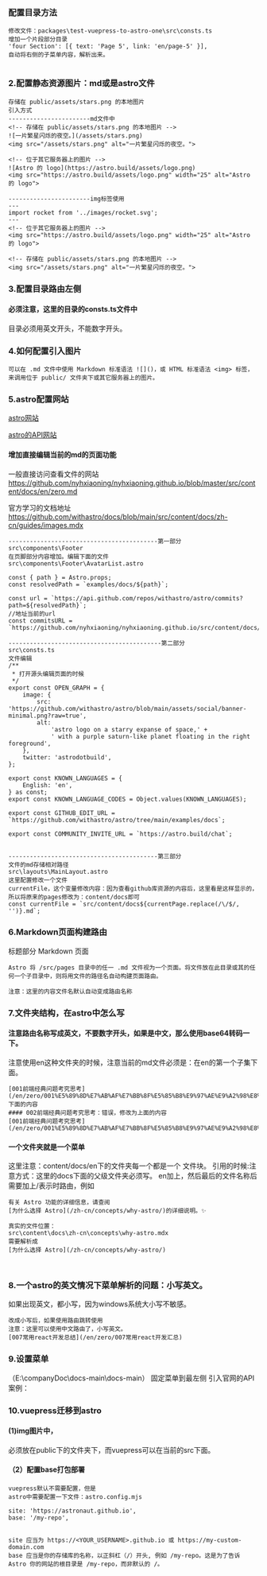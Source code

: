 ### 配置目录方法

```
修改文件：packages\test-vuepress-to-astro-one\src\consts.ts
增加一个片段部分目录
'four Section': [{ text: 'Page 5', link: 'en/page-5' }],
自动将右侧的子菜单内容，解析出来。


```

### 2.配置静态资源图片：md或是astro文件

```
存储在 public/assets/stars.png 的本地图片
引入方式
-----------------------md文件中
<!-- 存储在 public/assets/stars.png 的本地图片 -->
![一片繁星闪烁的夜空。](/assets/stars.png)
<img src="/assets/stars.png" alt="一片繁星闪烁的夜空。">

<!-- 位于其它服务器上的图片 -->
![Astro 的 logo](https://astro.build/assets/logo.png)
<img src="https://astro.build/assets/logo.png" width="25" alt="Astro 的 logo">

-----------------------img标签使用
---
import rocket from '../images/rocket.svg';
---
<!-- 位于其它服务器上的图片 -->
<img src="https://astro.build/assets/logo.png" width="25" alt="Astro 的 logo">

<!-- 存储在 public/assets/stars.png 的本地图片 -->
<img src="/assets/stars.png" alt="一片繁星闪烁的夜空。">
```


### 3.配置目录路由左侧
#### 必须注意，这里的目录的consts.ts文件中
目录必须用英文开头，不能数字开头。


### 4.如何配置引入图片
~~~
可以在 .md 文件中使用 Markdown 标准语法 ![]()，或 HTML 标准语法 <img> 标签，来调用位于 public/ 文件夹下或其它服务器上的图片。

~~~

### 5.astro配置网站
[astro网站](https://astro.build/)

[astro的API网站](https://docs.astro.build/zh-cn/guides/markdown-content/)
#### 增加直接编辑当前的md的页面功能
一般直接访问查看文件的网站
https://github.com/nyhxiaoning/nyhxiaoning.github.io/blob/master/src/content/docs/en/zero.md

官方学习的文档地址
https://github.com/withastro/docs/blob/main/src/content/docs/zh-cn/guides/images.mdx


~~~
------------------------------------------第一部分
src\components\Footer
在页脚部分内容增加。编辑下面的文件
src\components\Footer\AvatarList.astro

const { path } = Astro.props;
const resolvedPath = `examples/docs/${path}`;

const url = `https://api.github.com/repos/withastro/astro/commits?path=${resolvedPath}`;
//地址当前的url
const commitsURL = `https://github.com/nyhxiaoning/nyhxiaoning.github.io/src/content/docs/${resolvedPath}`;

-------------------------------------------第二部分
src\consts.ts
文件编辑
/**
 * 打开源头编辑页面的时候
 */
export const OPEN_GRAPH = {
	image: {
		src: 'https://github.com/withastro/astro/blob/main/assets/social/banner-minimal.png?raw=true',
		alt:
			'astro logo on a starry expanse of space,' +
			' with a purple saturn-like planet floating in the right foreground',
	},
	twitter: 'astrodotbuild',
};

export const KNOWN_LANGUAGES = {
	English: 'en',
} as const;
export const KNOWN_LANGUAGE_CODES = Object.values(KNOWN_LANGUAGES);

export const GITHUB_EDIT_URL = `https://github.com/withastro/astro/tree/main/examples/docs`;

export const COMMUNITY_INVITE_URL = `https://astro.build/chat`;


------------------------------------------第三部分
文件的md存储相对路径
src\layouts\MainLayout.astro
这里配置修改一个文件
currentFile，这个变量修改内容：因为查看github库资源的内容后，这里看是这样显示的，所以将原来的pages修改为：content/docs即可
const currentFile = `src/content/docs${currentPage.replace(/\/$/, '')}.md`;
~~~


### 6.Markdown页面构建路由
标题部分 Markdown 页面

~~~
Astro 将 /src/pages 目录中的任一 .md 文件视为一个页面。将文件放在此目录或其的任何一个子目录中，则将用文件的路径名自动构建页面路由。

注意：这里的内容文件名默认自动变成路由名称

~~~



### 7.文件夹结构，在astro中怎么写
#### 注意路由名称写成英文，不要数字开头，如果是中文，那么使用base64转码一下。
注意使用en这种文件夹的时候，注意当前的md文件必须是：在en的第一个子集下面。

~~~
[001前端经典问题考究思考](/en/zero/001%E5%89%8D%E7%AB%AF%E7%BB%8F%E5%85%B8%E9%97%AE%E9%A2%98%E8%80%83%E7%A9%B6%E6%80%9D%E8%80%83)
下面的内容
#### 002前端经典问题考究思考：错误，修改为上面的内容
[001前端经典问题考究思考](/en/zero/001%E5%89%8D%E7%AB%AF%E7%BB%8F%E5%85%B8%E9%97%AE%E9%A2%98%E8%80%83%E7%A9%B6%E6%80%9D%E8%80%83.md)
~~~
#### 一个文件夹就是一个菜单
这里注意：content/docs/en下的文件夹每一个都是一个
文件块。
引用的时候:注意方式：这里的docs下面的父级文件夹必须写。
en加上，然后最后的文件名称后需要加上/表示时路由，例如
~~~
有关 Astro 功能的详细信息，请查阅
[为什么选择 Astro](/zh-cn/concepts/why-astro/)的详细说明。✨

真实的文件位置：
src\content\docs\zh-cn\concepts\why-astro.mdx
需要解析成
[为什么选择 Astro](/zh-cn/concepts/why-astro/)



~~~


### 8.一个astro的英文情况下菜单解析的问题：小写英文。
如果出现英文，都小写，因为windows系统大小写不敏感。
~~~
改成小写后，如果使用路由跳转使用
注意：这里可以使用中文路由了，小写英文。
[007常用react开发总结](/en/zero/007常用react开发汇总)

~~~

### 9.设置菜单
（E:\companyDoc\docs-main\docs-main）
固定菜单到最左侧
引入官网的API案例：


### 10.vuepress迁移到astro
#### (1)img图片中，
必须放在public下的文件夹下，而vuepress可以在当前的src下面。

#### （2）配置base打包部署
~~~
vuepress默认不需要配置，但是
astro中需要配置一下文件：astro.config.mjs

site: 'https://astronaut.github.io',
base: '/my-repo',


site 应当为 https://<YOUR_USERNAME>.github.io 或 https://my-custom-domain.com
base 应当是你的存储库的名称，以正斜杠（/）开头, 例如 /my-repo。这是为了告诉 Astro 你的网站的根目录是 /my-repo，而非默认的 /。
~~~